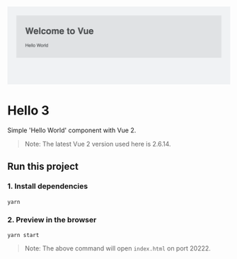 <img src="screenshot.png" alt="" style="margin: 0 auto; max-width: 100%;" />


# Hello 3

Simple 'Hello World' component with Vue 2.

> Note: The latest Vue 2 version used here is 2.6.14.


## Run this project

### 1. Install dependencies

```
yarn
````


### 2. Preview in the browser

```
yarn start
```

> Note: The above command will open `index.html` on port 20222.
